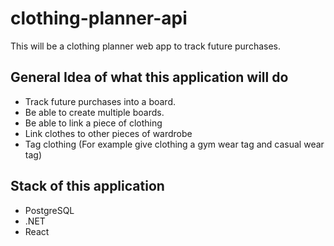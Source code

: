 # clothing-planner-api
This will be a clothing planner web app to track future purchases.

##  General Idea of what this application will do
- Track future purchases into a board. 
- Be able to create multiple boards.
- Be able to link a piece of clothing
- Link clothes to other pieces of wardrobe
- Tag clothing (For example give clothing a gym wear tag and casual wear tag)

## Stack of this application
- PostgreSQL
- .NET
- React


